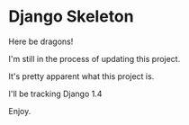 Django Skeleton
===============

Here be dragons! 

I'm still in the process of updating this project.

It's pretty apparent what this project is.  

I'll be tracking Django 1.4

Enjoy.

